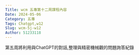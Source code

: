 ```yaml
---
Title: wcm 五專第十二周課程內容
Date: 2024-05-06 
Category: 五專
Tags: Chatgpt,w12
Slug: wcm-5j-w12
Author: 51233118
---
```


第五周將利用與ChatGPT的對話,整理與精密機械觀的問題詢答紀錄

<!-- PELICAN_END_SUMMARY -->